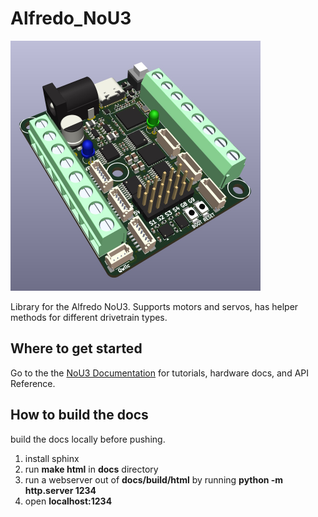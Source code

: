 # Alfredo_NoU3

<img src="https://github.com/AlfredoSystems/alfredosystems.github.io/blob/master/images/nou3-1.jpg" width="400px">

Library for the Alfredo NoU3. Supports motors and servos, has helper methods for different drivetrain types.

## Where to get started
Go to the the [NoU3 Documentation](https://alfredo-nou3.readthedocs.io/) for tutorials, hardware docs, and API Reference.

## How to build the docs
build the docs locally before pushing.
1) install sphinx
1) run **make html** in **docs** directory
1) run a webserver out of **docs/build/html** by running **python -m http.server 1234**
1) open **localhost:1234**
